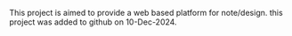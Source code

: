 This project is aimed to provide a web based platform for note/design.
this project was added to github on 10-Dec-2024.
